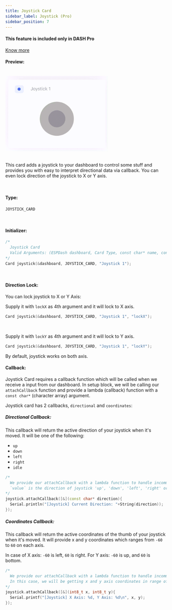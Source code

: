 ```yaml
---
title: Joystick Card
sidebar_label: Joystick (Pro)
sidebar_position: 7
---
```


<div style={{ border: '1px solid rgba(255,0,0, 0.03)', padding: 20, borderRadius: 14, backgroundColor: 'rgba(255,0,0, 0.03)', maxWidth: 600 }}>
  <h4 style={{ fontWeight: '500', marginBottom: 5 }}>This feature is included only in DASH <span style={{ color: "#f54b42" }}>Pro</span></h4> <a href="https://espdash.pro" target="_blank">Know more</a>
</div>


#### Preview:
<br/>

<img src="/img//joystick.gif" width="320px" alt="Preview" />

<br/>
<br/>

This card adds a joystick to your dashboard to control some stuff and provides you with easy to interpret directional data via callback. You can even lock direction of the joystick to X or Y axis.

<br/>

#### Type:
`JOYSTICK_CARD`

<br/>

#### Initializer:
```cpp
/* 
  Joystick Card
  Valid Arguments: (ESPDash dashboard, Card Type, const char* name, const char* directionLock (optional) )
*/
Card joystick(&dashboard, JOYSTICK_CARD, "Joystick 1");
```

<br/>

#### Direction Lock:

You can lock joystick to X or Y Axis:

Supply it with `lockX` as 4th argument and it will lock to X axis.

```cpp
Card joystick(&dashboard, JOYSTICK_CARD, "Joystick 1", "lockX");
```
<br/>

Supply it with `lockY` as 4th argument and it will lock to Y axis.
```cpp
Card joystick(&dashboard, JOYSTICK_CARD, "Joystick 1", "lockY");
```

By default, joystick works on both axis.




#### Callback:
Joystick Card requires a callback function which will be called when we receive a input from our dashboard. In setup block, we will be calling our `attachCallback` function and provide a lambda (callback) function with a `const char*` (character array) argument.

Joystick card has 2 callbacks, `directional` and `coordinates`:

##### Directional Callback:

This callback will return the active direction of your joystick when it's moved. It will be one of the following:
- `up`
- `down`
- `left`
- `right`
- `idle`

```cpp
/*
  We provide our attachCallback with a lambda function to handle incomming data
  `value` is the direction of joystick 'up', 'down', 'left', 'right' or 'idle'
*/
joystick.attachCallback([&](const char* direction){
  Serial.println("[Joystick] Current Direction: "+String(direction));
});
```


##### Coordinates Callback:

This callback will return the active coordinates of the thumb of your joystick when it's moved. It will provide x and y coordinates which ranges from `-60` to `60` on each axis.

In case of X axis: `-60` is left, `60` is right.
For Y axis: `-60` is up, and `60` is bottom.

```cpp
/*
  We provide our attachCallback with a lambda function to handle incomming data.
  In this case, we will be getting x and y axis coordinates in range of -60 to 60
*/
joystick.attachCallback([&](int8_t x, int8_t y){
  Serial.printf("[Joystick] X Axis: %d, Y Axis: %d\n", x, y);
});
```

<br/>
<br/>
